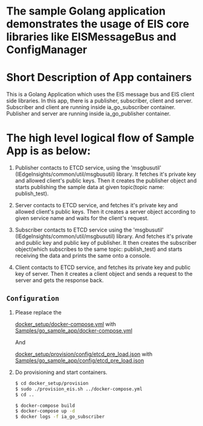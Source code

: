 # The sample Golang application demonstrates the usage of EIS core libraries like EISMessageBus and ConfigManager #

# Short Description of App containers
This is a Golang Application which uses the EIS message bus and EIS client side
libraries. In this app, there is a publisher, subscriber, client and server. 
Subscriber and client are running inside ia_go_subscriber container.
Publisher and server are running inside ia_go_publisher container.

# The high level logical flow of Sample App is as below:

1. Publisher contacts to ETCD service, using the 'msgbusutil'
(IEdgeInsights/common/util/msgbusutil) library. It fetches it's private key
and allowed client's public keys. Then it creates the publisher object and
starts publishing the sample data at given topic(topic name: publish_test).

2. Server contacts to ETCD service, and fetches it's private key and
allowed client's public keys. Then it creates a server object according
to given service name and waits for the client's request.

3. Subscriber contacts to ETCD service using the 'msgbusutil'
(IEdgeInsights/common/util/msgbusutil) library. And fetches it's private
and public key and public key of publisher. It then creates the subscriber
object(which subscribes to the same topic: publish_test) and starts
receiving the data and prints the same onto a console.

4. Client contacts to ETCD service, and fetches its private key and public
key of server. Then it creates a client object and sends a request to the
server and gets the response back.

## `Configuration`
1. Please replace the 

   [docker_setup/docker-compose.yml](../../docker_setup/docker-compose.yml) with
   [Samples/go_sample_app/docker-compose.yml](./docker-compose.yml)

   And

   [docker_setup/provision/config/etcd_pre_load.json](../../docker_setup/provision/config/etcd_pre_load.json) with
   [Samples/go_sample_app/config/etcd_pre_load.json](./config/etcd_pre_load.json)

2. Do provisioning and start containers.

   ```sh
   $ cd docker_setup/provision
   $ sudo ./provision_eis.sh ../docker-compose.yml
   $ cd ..
   ```

   ```sh
   $ docker-compose build
   $ docker-compose up -d
   $ docker logs -f ia_go_subscriber
   ```